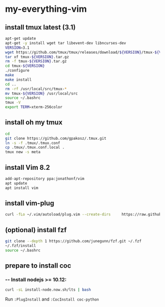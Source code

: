 # my-everything-vim

## install tmux  latest (3.1)

```bash
apt-get update
apt-get -y install wget tar libevent-dev libncurses-dev
VERSION=3.1
wget https://github.com/tmux/tmux/releases/download/${VERSION}/tmux-${VERSION}.tar.gz
tar xf tmux-${VERSION}.tar.gz
rm -f tmux-${VERSION}.tar.gz
cd tmux-${VERSION}
./configure
make
make install
cd ..
rm -rf /usr/local/src/tmux-*
mv tmux-${VERSION} /usr/local/src
source ~/.bashrc
tmux -V
export TERM=xterm-256color
```

## install oh my tmux

```bash
cd
git clone https://github.com/gpakosz/.tmux.git
ln -s -f .tmux/.tmux.conf
cp .tmux/.tmux.conf.local .
tmux new -s meta
```

## install Vim 8.2

```bash
add-apt-repository ppa:jonathonf/vim
apt update
apt install vim
```

## install vim-plug
```bash
curl -fLo ~/.vim/autoload/plug.vim --create-dirs     https://raw.githubusercontent.com/junegunn/vim-plug/master/plug.vim
```

## (optional) install fzf
```bash
git clone --depth 1 https://github.com/junegunn/fzf.git ~/.fzf
~/.fzf/install
source ~/.bashrc
```

## prepare to install coc 
### -- Install nodejs >= 10.12:

```bash
curl -sL install-node.now.sh/lts | bash
```

Run `:PlugInstall` and `:CocInstall coc-python`


